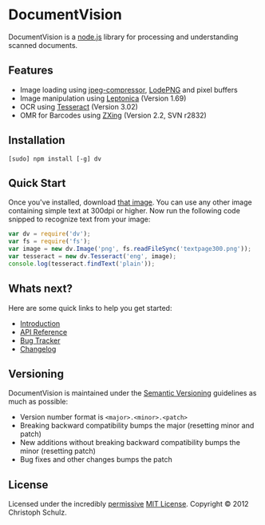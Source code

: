 # DocumentVision

DocumentVision is a [node.js](http://nodejs.org) library for processing and understanding scanned documents.

## Features

- Image loading using [jpeg-compressor](http://code.google.com/p/jpeg-compressor/), [LodePNG](http://lodev.org/lodepng/) and pixel buffers
- Image manipulation using [Leptonica](http://www.leptonica.com/) (Version 1.69)
- OCR using [Tesseract](http://code.google.com/p/tesseract-ocr/) (Version 3.02)
- OMR for Barcodes using [ZXing](http://code.google.com/p/zxing/) (Version 2.2, SVN r2832)

## Installation

	[sudo] npm install [-g] dv

## Quick Start

Once you've installed, download [that image](https://github.com/creatale/node-dv/blob/master/test/fixtures/textpage300.png). You can use any other image containing simple text at 300dpi or higher. Now run the following code snipped to recognize text from your image:

```javascript
var dv = require('dv');
var fs = require('fs');
var image = new dv.Image('png', fs.readFileSync('textpage300.png'));
var tesseract = new dv.Tesseract('eng', image);
console.log(tesseract.findText('plain'));
```

## Whats next?

Here are some quick links to help you get started:

- [Introduction](https://github.com/creatale/node-dv/wiki/Introduction)
- [API Reference](https://github.com/creatale/node-dv/wiki/API)
- [Bug Tracker](https://github.com/creatale/node-dv/issues)
- [Changelog](CHANGELOG.md)

## Versioning

DocumentVision is maintained under the [Semantic Versioning](http://semver.org/) guidelines as much as possible:

- Version number format is `<major>.<minor>.<patch>`
- Breaking backward compatibility bumps the major (resetting minor and patch)
- New additions without breaking backward compatibility bumps the minor (resetting patch)
- Bug fixes and other changes bumps the patch

## License

Licensed under the incredibly [permissive](http://en.wikipedia.org/wiki/Permissive_free_software_licence) [MIT License](http://creativecommons.org/licenses/MIT/). Copyright &copy; 2012 Christoph Schulz.
